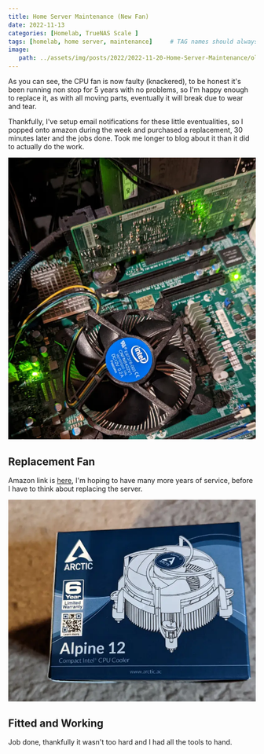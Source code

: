 ```yaml
---
title: Home Server Maintenance (New Fan)
date: 2022-11-13
categories: [Homelab, TrueNAS Scale ]
tags: [homelab, home server, maintenance]     # TAG names should always be lowercase
image:
   path: ../assets/img/posts/2022/2022-11-20-Home-Server-Maintenance/old-server.webp
---
```


As you can see, the CPU fan is now faulty (knackered), to be honest it's been running non stop for 5 years with no problems, so I'm happy enough to replace it, as with all moving parts, eventually it will break due to wear and tear.

Thankfully, I've setup email notifications for these little eventualities, so I popped onto amazon during the week and purchased a replacement, 30 minutes later and the jobs done. Took me longer to blog  about it than it did to actually do the work.

![Motherboard Before Replacment](../assets/img/posts/2022/2022-11-20-Home-Server-Maintenance/PXL_20221120_122520601.webp)

## Replacement Fan

Amazon link is [here](https://www.amazon.co.uk/gp/product/B07HJ198TB/ref=ppx_yo_dt_b_asin_title_o00_s00?ie=UTF8&psc=1), I'm hoping to have  many more years of service, before I have to think about replacing the server.

![Replacement Fan](../assets/img/posts/2022/2022-11-20-Home-Server-Maintenance/PXL_20221120_122437830.webp)

## Fitted and Working

Job done, thankfully it wasn't too hard and I had all the tools to hand.
